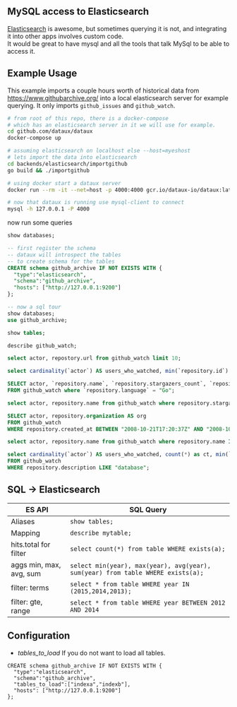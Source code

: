 
MySQL access to Elasticsearch
--------------------------------
[Elasticsearch](https://www.elastic.co/) is awesome, but sometimes querying it is not, and integrating it into other apps involves custom code.  
It would be great to have mysql and all the tools that talk MySql to be able to access it.

## Example Usage
This example imports a couple hours worth of historical data
from  https://www.githubarchive.org/ into a local elasticsearch server for example querying.
It only imports `github_issues` and `github_watch`.

```sh
# from root of this repo, there is a docker-compose
# which has an elasticsearch server in it we will use for example.
cd github.com/dataux/dataux
docker-compose up

# assuming elasticsearch on localhost else --host=myeshost
# lets import the data into elasticsearch
cd backends/elasticsearch/importgithub
go build && ./importgithub

# using docker start a dataux server
docker run --rm -it --net=host -p 4000:4000 gcr.io/dataux-io/dataux:latest

# now that dataux is running use mysql-client to connect
mysql -h 127.0.0.1 -P 4000
```
now run some queries
```sql
show databases;

-- first register the schema
-- dataux will introspect the tables
-- to create schema for the tables
CREATE schema github_archive IF NOT EXISTS WITH {
  "type":"elasticsearch",
  "schema":"github_archive",
  "hosts": ["http://127.0.0.1:9200"]
};

-- now a sql tour
show databases;
use github_archive;

show tables;

describe github_watch;

select actor, repostory.url from github_watch limit 10;

select cardinality(`actor`) AS users_who_watched, min(`repository.id`) as oldest_repo from github_watch;

SELECT actor, `repository.name`, `repository.stargazers_count`, `repository.language`
FROM github_watch where `repository.language` = "Go";

select actor, repository.name from github_watch where repository.stargazers_count BETWEEN "1000" AND 1100;

SELECT actor, repository.organization AS org
FROM github_watch 
WHERE repository.created_at BETWEEN "2008-10-21T17:20:37Z" AND "2008-10-21T19:20:37Z";

select actor, repository.name from github_watch where repository.name IN ("node", "docker","d3","myicons", "bootstrap") limit 100;

select cardinality(`actor`) AS users_who_watched, count(*) as ct, min(`repository.id`) as oldest_repo
FROM github_watch
WHERE repository.description LIKE "database";


```

SQL -> Elasticsearch
----------------------------------

ES API | SQL Query  
----- | -------
Aliases                 | `show tables;`
Mapping                 | `describe mytable;`
hits.total  for filter  | `select count(*) from table WHERE exists(a);`
aggs min, max, avg, sum | `select min(year), max(year), avg(year), sum(year) from table WHERE exists(a);`
filter:   terms         | `select * from table WHERE year IN (2015,2014,2013);`
filter: gte, range      | `select * from table WHERE year BETWEEN 2012 AND 2014`


Configuration
-----------------------------
* *tables_to_load* If you do not want to load all tables.

```
CREATE schema github_archive IF NOT EXISTS WITH {
  "type":"elasticsearch",
  "schema":"github_archive",
  "tables_to_load":["indexa","indexb"],
  "hosts": ["http://127.0.0.1:9200"]
};

```